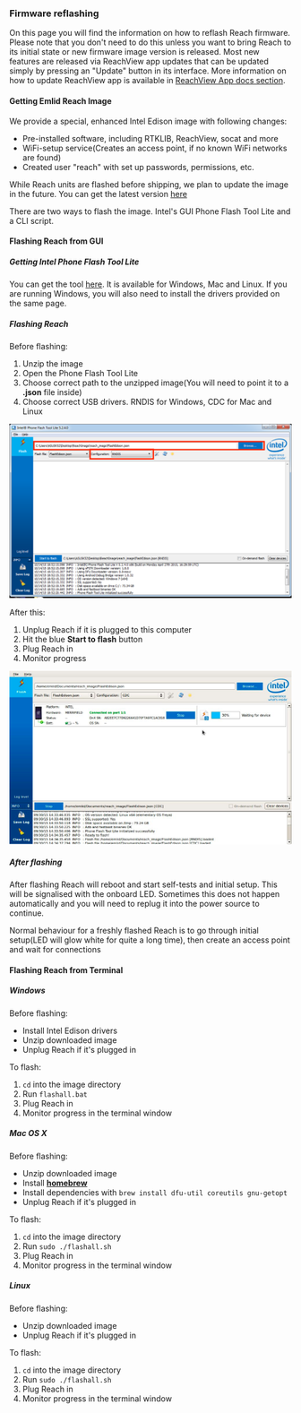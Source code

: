 ### Firmware reflashing

On this page you will find the information on how to reflash Reach firmware.
Please note that you don't need to do this unless you want to bring Reach to its initial state or new firmware image version is released.
Most new features are released via ReachView app updates that can be updated simply by pressing an "Update" button in its interface.
More information on how to update ReachView app is available in [ReachView App docs section](/Reach/reachview-app/reachview-app/).

#### Getting Emlid Reach Image

We provide a special, enhanced Intel Edison image with following changes:

* Pre-installed software, including RTKLIB, ReachView, socat and more
* WiFi-setup service(Creates an access point, if no known WiFi networks are found)
* Created user "reach" with set up passwords, permissions, etc.

While Reach units are flashed before shipping, we plan to update the image in the future. You can get the latest version [here](http://emlid.com)

There are two ways to flash the image. Intel's GUI Phone Flash Tool Lite and a CLI script.

#### Flashing Reach from GUI

##### Getting Intel Phone Flash Tool Lite

You can get the tool [here](https://software.intel.com/ru-ru/iot/hardware/edison/downloads). It is available for Windows, Mac and Linux. If you are running Windows, you will also need to install the drivers provided on the same page.

##### Flashing Reach

Before flashing:

1. Unzip the image
2. Open the Phone Flash Tool Lite
3. Choose correct path to the unzipped image(You will need to point it to a **.json** file inside)
4. Choose correct USB drivers. RNDIS for Windows, CDC for Mac and Linux

![preflash](img/firmware-reflashing/preflash.png)

After this:

1. Unplug Reach if it is plugged to this computer
2. Hit the blue **Start to flash** button
3. Plug Reach in
4. Monitor progress

![flash](img/firmware-reflashing/flash.png)

##### After flashing

After flashing Reach will reboot and start self-tests and initial setup. This will be signalised with the onboard LED. Sometimes this does not happen automatically and you will need to replug it into the power source to continue.

Normal behaviour for a freshly flashed Reach is to go through initial setup(LED will glow white for quite a long time), then create an access point and wait for connections

#### Flashing Reach from Terminal

##### Windows

Before flashing:

* Install Intel Edison drivers
* Unzip downloaded image
* Unplug Reach if it's plugged in

To flash:

1. `cd` into the image directory
2. Run `flashall.bat`
3. Plug Reach in
4. Monitor progress in the terminal window

##### Mac OS X

Before flashing:

* Unzip downloaded image
* Install **[homebrew](http://brew.sh)**
* Install dependencies with `brew install dfu-util coreutils gnu-getopt`
* Unplug Reach if it's plugged in

To flash:

1. `cd` into the image directory
2. Run `sudo ./flashall.sh`
3. Plug Reach in
4. Monitor progress in the terminal window

##### Linux

Before flashing:

* Unzip downloaded image
* Unplug Reach if it's plugged in

To flash:

1. `cd` into the image directory
2. Run `sudo ./flashall.sh`
3. Plug Reach in
4. Monitor progress in the terminal window

